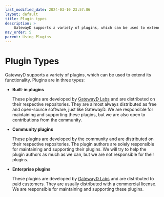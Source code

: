 ```yaml
---
last_modified_date: 2024-03-10 23:57:06
layout: default
title: Plugin types
description: >
    GatewayD supports a variety of plugins, which can be used to extend its functionality. Plugins are in three types: built-in, community and enterprise.
nav_order: 5
parent: Using Plugins
---
```


# Plugin Types

GatewayD supports a variety of plugins, which can be used to extend its functionality. Plugins are in three types:

- **Built-in plugins**

    These plugins are developed by [GatewayD Labs](https://gatewayd.io) and are distributed on their respective repositories. They are almost always distributed as free and open-source software, just like GatewayD. We are responsible for maintaining and supporting these plugins, but we are also open to contributions from the community.

- **Community plugins**

    These plugins are developed by the community and are distributed on their respective repositories. The plugin authors are solely responsible for maintaining and supporting their plugins. We will try to help the plugin authors as much as we can, but we are not responsible for their plugins.

- **Enterprise plugins**

    These plugins are developed by [GatewayD Labs](https://gatewayd.io) and are distributed to paid customers. They are usually distributed with a commercial license. We are responsible for maintaining and supporting these plugins.
